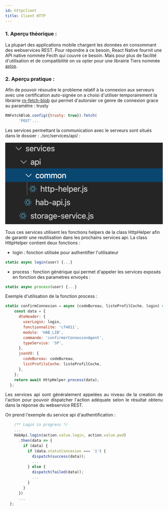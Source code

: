 ```yaml
---
id: httpclient
title: Client HTTP
---
```


### 1. Aperçu théorique :


La plupart des applications mobile chargent les données en consommant des webservices REST. Pour répondre à ce besoin, React Native fournit une API native nommée Fecth qui couvre ce besoin. Mais pour plus de facilité d'utilisation et de compatibilité on va opter pour une librairie Tiers nommée [axios](https://github.com/axios/axios).

### 2. Aperçu pratique :

Afin de pouvoir résoudre le probleme relatif à la connexion aux serveurs avec une certification auto-signée on a choisi d'utiliser temporairement la librairie [rn-fetch-blob](https://github.com/joltup/rn-fetch-blob) qui permet d'autorsier ce genre de connexion grace au paramétre : trusty 

```javascript
RNFetchBlob.config({trusty: true}).fetch(
      'POST'...
```

Les services permettant la communication avec le serveurs sont situés dans le dossier : ./src/services/api/ :

![alt-text](assets/httpclient1.png)

Tous ces services utilisent les fonctions helpers de la class HttpHelper afin de garantir une reutilisation dans les prochains services api. La class HttpHelper contient deux fonctions :

- login : fonction utilisée pour authentifier l'utilisateur

```javascript
static async login(user) {...}
```

- process : fonction générique qui permet d'appeler les services exposés en fonction des parametres envoyés :

```javascript
static async process(user) {...}
```

Exemple d'utilisation de la fonction process :

```javascript
static confirmConnexion = async (codeBureau, listeProfilCoche, login) => {
    const data = {
      dtoHeader: {
        userLogin: login,
        fonctionnalite: 'cf4011',
        module: 'HAB_LIB',
        commande: 'confirmerConnexionAgent',
        typeService: 'SP',
      },
      jsonVO: {
        codeBureau: codeBureau,
        listProfilsCoche: listeProfilCoche,
      },
    };
    return await HttpHelper.process(data);
  };
```

<p style='text-align: justify;'>
Les services api sont généralement appelées au niveau de la creation de l'action pour pouvoir dispatcher l'action adéquate selon le résultat obtenu dans la réponse du webservice REST.</p>

On prend l'exemple du service api d'authentification : 
```javascript
    /** Login in progress */
    ...
    HabApi.login(action.value.login, action.value.pwd)
      .then(data => {
        if (data) {
          if (data.statutConnexion === '1') {
            dispatch(success(data));
            ...
          } else {
            dispatch(failed(data));
            ...
          }
        } 
      })
      ...
  };
```

